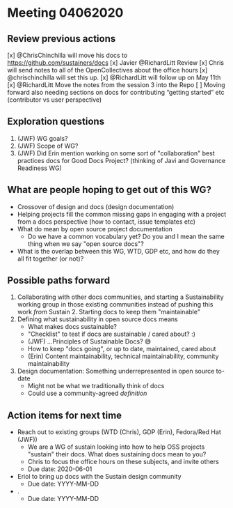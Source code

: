 # Meeting 04062020

## Review previous actions

[x] @ChrisChinchilla will move his docs to https://github.com/sustainers/docs
[x] Javier @RichardLitt Review
[x] Chris will send notes to all of the OpenCollectives about the office hours
[x] @chrischinchilla will set this up.
[x] @RichardLitt will follow up on May 11th
[x] @RichardLitt Move the notes from the session 3 into the Repo
[ ] Moving forward also needing sections on docs for contributing “getting started” etc (contributor vs user perspective)


## Exploration questions

1. (JWF) WG goals?
1. (JWF) Scope of WG?
1. (JWF) Did Erin mention working on some sort of "collaboration" best practices docs for Good Docs Project? (thinking of Javi and Governance Readiness WG)


## What are people hoping to get out of this WG?

- Crossover of design and docs (design documentation)
- Helping projects fill the common missing gaps in engaging with a project from a docs perspective (how to contact, issue templates etc)
- What do mean by open source project documentation
    - Do we have a common vocabulary yet? Do you and I mean the same thing when we say "open source docs"?
- What is the overlap between this WG, WTD, GDP etc, and how do they all fit together (or not)?


## Possible paths forward

1. Collaborating with other docs communities, and starting a Sustainability working group in those existing communities instead of pushing this work _from_ Sustain
    2. Starting docs to keep them "maintainable"
3. Defining what sustainability in open source docs means
    * What makes docs sustainable?
    * "Checklist" to test if docs are sustainable / cared about? :)
    * (JWF) …Principles of Sustainable Docs? :sweat_smile: 
    * How to keep "docs going", or up to date, maintained, cared about
    * (Erin) Content maintainability, technical maintainability, community maintainability
4. Design documentation: Something underrepresented in open source to-date
    * Might not be what we traditionally think of docs
    * Could use a community-agreed _definition_


## Action items for next time

* Reach out to existing groups (WTD (Chris), GDP (Erin), Fedora/Red Hat (JWF))
    * We are a WG of sustain looking into how to help OSS projects "sustain" their docs. What does sustaining docs mean to you?
    * Chris to focus the office hours on these subjects, and invite others
    * Due date: 2020-06-01
* Eriol to bring up docs with the Sustain design community
    * Due date: YYYY-MM-DD
* .
    * Due date: YYYY-MM-DD
